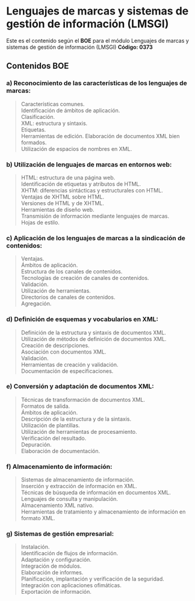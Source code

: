 # Lenguajes de marcas y sistemas de gestión de información (LMSGI) #

Este es el contenido según el __BOE__ para el módulo Lenguajes de marcas y sistemas de gestión de información (LMSGI) __Código: 0373__
## Contenidos BOE ##

### a) Reconocimiento de las características de los lenguajes de marcas: ###
>Características comunes.<br>
Identificación de ámbitos de aplicación.<br>
Clasificación.<br>
XML: estructura y sintaxis.<br>
Etiquetas.<br>
Herramientas de edición.
Elaboración de documentos XML bien formados.<br>
Utilización de espacios de nombres en XML.<br>

### b) Utilización de lenguajes de marcas en entornos web: ###
>HTML: estructura de una página web.<br>
Identificación de etiquetas y atributos de HTML.<br>
XHTM: diferencias sintácticas y estructurales con HTML.<br>
Ventajas de XHTML sobre HTML.<br>
Versiones de HTML y de XHTML.<br>
Herramientas de diseño web.<br>
Transmisión de información mediante lenguajes de marcas.<br>
Hojas de estilo.<br>

### c) Aplicación de los lenguajes de marcas a la sindicación de contenidos: ###
>Ventajas.<br>
Ámbitos de aplicación.<br>
Estructura de los canales de contenidos.<br>
Tecnologías de creación de canales de contenidos.<br>
Validación.<br>
Utilización de herramientas.<br>
Directorios de canales de contenidos.<br>
Agregación.<br>

### d) Definición de esquemas y vocabularios en XML: ###
>Definición de la estructura y sintaxis de documentos XML.<br>
Utilización de métodos de definición de documentos XML.<br>
Creación de descripciones.<br>
Asociación con documentos XML.<br>
Validación.<br>
Herramientas de creación y validación.<br>
Documentación de especificaciones.<br>

### e) Conversión y adaptación de documentos XML: ###
>Técnicas de transformación de documentos XML.<br>
Formatos de salida.<br>
Ámbitos de aplicación.<br>
Descripción de la estructura y de la sintaxis.<br>
Utilización de plantillas.<br>
Utilización de herramientas de procesamiento.<br>
Verificación del resultado.<br>
Depuración.<br>
Elaboración de documentación.<br>

### f) Almacenamiento de información: ###
>Sistemas de almacenamiento de información.<br>
Inserción y extracción de información en XML.<br>
Técnicas de búsqueda de información en documentos XML.<br>
Lenguajes de consulta y manipulación.<br>
Almacenamiento XML nativo.<br>
Herramientas de tratamiento y almacenamiento de información en formato XML.<br>

### g) Sistemas de gestión empresarial: ###
>Instalación.<br>
Identificación de flujos de información.<br>
Adaptación y configuración.<br>
Integración de módulos.<br>
Elaboración de informes.<br>
Planificación, implantación y verificación de la seguridad.<br>
Integración con aplicaciones ofimáticas.<br>
Exportación de información.<br>